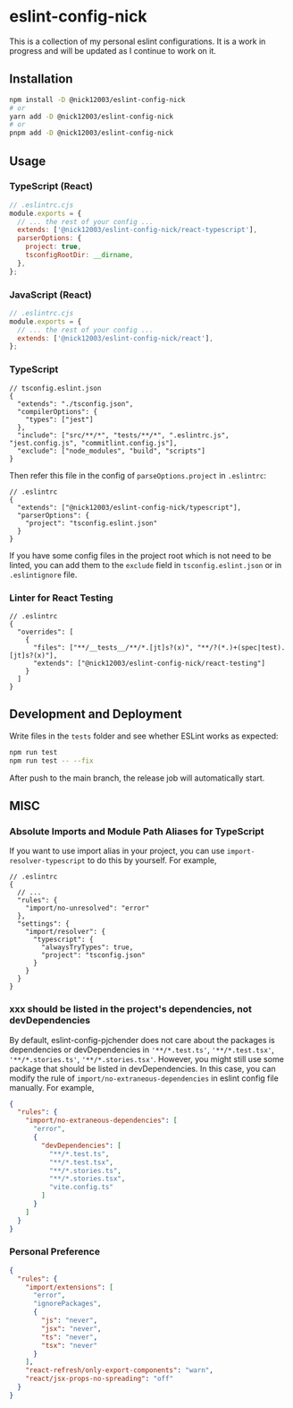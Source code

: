 # eslint-config-nick

This is a collection of my personal eslint configurations. It is a work in progress and will be updated as I continue to work on it.

## Installation

```bash
npm install -D @nick12003/eslint-config-nick
# or
yarn add -D @nick12003/eslint-config-nick
# or
pnpm add -D @nick12003/eslint-config-nick
```

## Usage

### TypeScript (React)

```js
// .eslintrc.cjs
module.exports = {
  // ... the rest of your config ...
  extends: ['@nick12003/eslint-config-nick/react-typescript'],
  parserOptions: {
    project: true,
    tsconfigRootDir: __dirname,
  },
};
```

### JavaScript (React)

```js
// .eslintrc.cjs
module.exports = {
  // ... the rest of your config ...
  extends: ['@nick12003/eslint-config-nick/react'],
};
```

### TypeScript

```jsonc
// tsconfig.eslint.json
{
  "extends": "./tsconfig.json",
  "compilerOptions": {
    "types": ["jest"]
  },
  "include": ["src/**/*", "tests/**/*", ".eslintrc.js", "jest.config.js", "commitlint.config.js"],
  "exclude": ["node_modules", "build", "scripts"]
}
```

Then refer this file in the config of `parseOptions.project` in `.eslintrc`:

```jsonc
// .eslintrc
{
  "extends": ["@nick12003/eslint-config-nick/typescript"],
  "parserOptions": {
    "project": "tsconfig.eslint.json"
  }
}
```

If you have some config files in the project root which is not need to be linted, you can add them to the `exclude` field in `tsconfig.eslint.json` or in `.eslintignore` file.

### Linter for React Testing

```jsonc
// .eslintrc
{
  "overrides": [
    {
      "files": ["**/__tests__/**/*.[jt]s?(x)", "**/?(*.)+(spec|test).[jt]s?(x)"],
      "extends": ["@nick12003/eslint-config-nick/react-testing"]
    }
  ]
}
```

## Development and Deployment

Write files in the `tests` folder and see whether ESLint works as expected:

```bash
npm run test
npm run test -- --fix
```

After push to the main branch, the release job will automatically start.

## MISC

### Absolute Imports and Module Path Aliases for TypeScript

If you want to use import alias in your project, you can use `import-resolver-typescript` to do this by yourself. For example,

```jsonc
// .eslintrc
{
  // ...
  "rules": {
    "import/no-unresolved": "error"
  },
  "settings": {
    "import/resolver": {
      "typescript": {
        "alwaysTryTypes": true,
        "project": "tsconfig.json"
      }
    }
  }
}
```

### xxx should be listed in the project's dependencies, not devDependencies

By default, eslint-config-pjchender does not care about the packages is dependencies or devDependencies in `'**/*.test.ts'`, `'**/*.test.tsx'`, `'**/*.stories.ts'`, `'**/*.stories.tsx'`. However, you might still use some package that should be listed in devDependencies. In this case, you can modify the rule of `import/no-extraneous-dependencies` in eslint config file manually. For example,

```json
{
  "rules": {
    "import/no-extraneous-dependencies": [
      "error",
      {
        "devDependencies": [
          "**/*.test.ts",
          "**/*.test.tsx",
          "**/*.stories.ts",
          "**/*.stories.tsx",
          "vite.config.ts"
        ]
      }
    ]
  }
}
```

### Personal Preference

```json
{
  "rules": {
    "import/extensions": [
      "error",
      "ignorePackages",
      {
        "js": "never",
        "jsx": "never",
        "ts": "never",
        "tsx": "never"
      }
    ],
    "react-refresh/only-export-components": "warn",
    "react/jsx-props-no-spreading": "off"
  }
}
```
